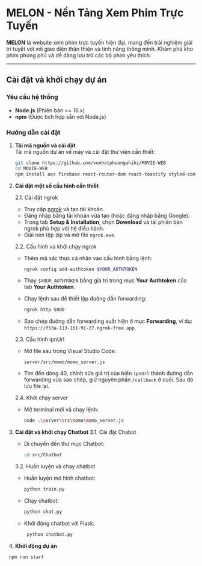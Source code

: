 # **MELON - Nền Tảng Xem Phim Trực Tuyến**

**MELON** là website xem phim trực tuyến hiện đại, mang đến trải nghiệm giải trí tuyệt vời với giao diện thân thiện và tính năng thông minh. Khám phá kho phim phong phú và dễ dàng lưu trữ các bộ phim yêu thích.

---

## **Cài đặt và khởi chạy dự án**

### **Yêu cầu hệ thống**
- **Node.js** (Phiên bản >= 16.x)
- **npm** (Được tích hợp sẵn với Node.js)

### **Hướng dẫn cài đặt**

1. **Tải mã nguồn và cài đặt**  
   Tải mã nguồn dự án về máy và cài đặt thư viện cần thiết:
   ```bash
   git clone https://github.com/vonhatphuongahihi/MOVIE-WEB
   cd MOVIE-WEB
   npm install aos firebase react-router-dom react-toastify styled-components react-icons classnames swiper transformers numpy sentence-transformers flask flask-cors

2. **Cài đặt một số cấu hình cần thiết**

   2.1. Cài đặt ngrok
      - Truy cập [ngrok](https://ngrok.com/) và tạo tài khoản.  
      - Đăng nhập bằng tài khoản vừa tạo (hoặc đăng nhập bằng Google).  
      - Trong tab **Setup & Installation**, chọn **Download** và tải phiên bản ngrok phù hợp với hệ điều hành.  
      - Giải nén tệp zip và mở file `ngrok.exe`.

      2.2. Cấu hình và khởi chạy ngrok
      - Thêm mã xác thực cá nhân vào cấu hình bằng lệnh:
   
         ```bash
         ngrok config add-authtoken $YOUR_AUTHTOKEN
         ```
      - Thay `$YOUR_AUTHTOKEN` bằng giá trị trong mục **Your Authtoken** của tab **Your Authtoken**.
      - Chạy lệnh sau để thiết lập đường dẫn forwarding:
   
         ```bash
         ngrok http 5000
         ```
      - Sao chép đường dẫn forwarding xuất hiện ở mục **Forwarding**, ví dụ: `https://f53a-113-161-91-27.ngrok-free.app`.

      2.3. Cấu hình ipnUrl  
      - Mở file sau trong Visual Studio Code:
   
           ```
           server/src/momo/momo_server.js
           ```
      - Tìm đến dòng 40, chỉnh sửa giá trị của biến `ipnUrl` thành đường dẫn forwarding vừa sao chép, giữ nguyên phần `/callback` ở cuối. Sau đó lưu file lại.

      2.4. Khởi chạy server
      - Mở terminal mới và chạy lệnh:

         ```bash
         node .\server\src\momo\momo_server.js
         ```
3. **Cài đặt và khởi chạy Chatbot**
   3.1. Cài đặt Chabot
      - Di chuyển đến thư mục Chatbot:
   
         ```bash
         cd src/Chatbot
         ```
   3.2. Huấn luyện và chạy chatbot  
      - Huấn luyện mô hình chatbot:
          
         ```bash
         python train.py
         ```
      - Chạy chatbot:
       
         ```bash
         python chat.py
         ```
      - Khởi động chatbot với Flask:

        ```bash
         python chatbot.py
         ```
4. **Khởi động dự án**
  ```bash
   npm run start

